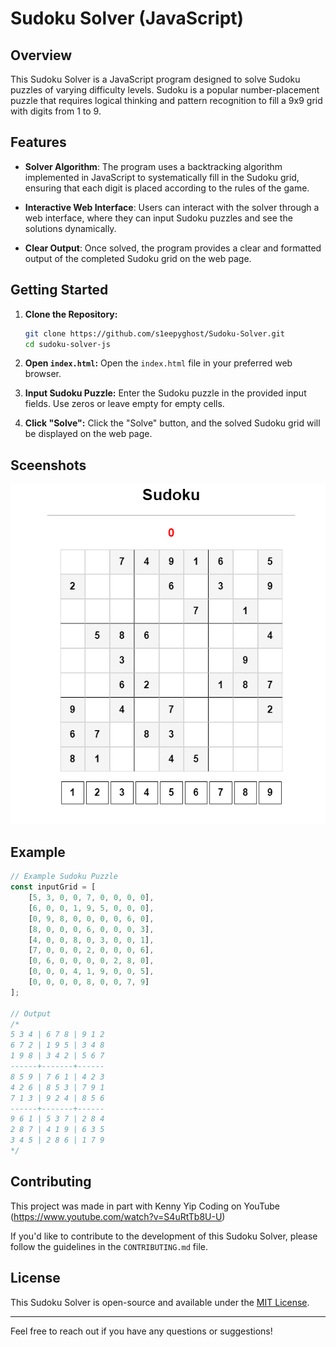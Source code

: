 # Sudoku Solver (JavaScript)

## Overview

This Sudoku Solver is a JavaScript program designed to solve Sudoku puzzles of varying difficulty levels. Sudoku is a popular number-placement puzzle that requires logical thinking and pattern recognition to fill a 9x9 grid with digits from 1 to 9.

## Features

- **Solver Algorithm**: The program uses a backtracking algorithm implemented in JavaScript to systematically fill in the Sudoku grid, ensuring that each digit is placed according to the rules of the game.

- **Interactive Web Interface**: Users can interact with the solver through a web interface, where they can input Sudoku puzzles and see the solutions dynamically.

- **Clear Output**: Once solved, the program provides a clear and formatted output of the completed Sudoku grid on the web page.

## Getting Started

1. **Clone the Repository:**
   ```bash
   git clone https://github.com/s1eepyghost/Sudoku-Solver.git
   cd sudoku-solver-js
   ```

2. **Open `index.html`:**
   Open the `index.html` file in your preferred web browser.

3. **Input Sudoku Puzzle:**
   Enter the Sudoku puzzle in the provided input fields. Use zeros or leave empty for empty cells.

4. **Click "Solve":**
   Click the "Solve" button, and the solved Sudoku grid will be displayed on the web page.

## Sceenshots

![Sudoku Solver](screenshot\sudoku.png)

## Example

```javascript
// Example Sudoku Puzzle
const inputGrid = [
    [5, 3, 0, 0, 7, 0, 0, 0, 0],
    [6, 0, 0, 1, 9, 5, 0, 0, 0],
    [0, 9, 8, 0, 0, 0, 0, 6, 0],
    [8, 0, 0, 0, 6, 0, 0, 0, 3],
    [4, 0, 0, 8, 0, 3, 0, 0, 1],
    [7, 0, 0, 0, 2, 0, 0, 0, 6],
    [0, 6, 0, 0, 0, 0, 2, 8, 0],
    [0, 0, 0, 4, 1, 9, 0, 0, 5],
    [0, 0, 0, 0, 8, 0, 0, 7, 9]
];

// Output
/*
5 3 4 | 6 7 8 | 9 1 2
6 7 2 | 1 9 5 | 3 4 8
1 9 8 | 3 4 2 | 5 6 7
------+-------+------
8 5 9 | 7 6 1 | 4 2 3
4 2 6 | 8 5 3 | 7 9 1
7 1 3 | 9 2 4 | 8 5 6
------+-------+------
9 6 1 | 5 3 7 | 2 8 4
2 8 7 | 4 1 9 | 6 3 5
3 4 5 | 2 8 6 | 1 7 9
*/

```

## Contributing

This project was made in part with Kenny Yip Coding on YouTube (https://www.youtube.com/watch?v=S4uRtTb8U-U)

If you'd like to contribute to the development of this Sudoku Solver, please follow the guidelines in the `CONTRIBUTING.md` file.

## License

This Sudoku Solver is open-source and available under the [MIT License](LICENSE).

---

Feel free to reach out if you have any questions or suggestions!